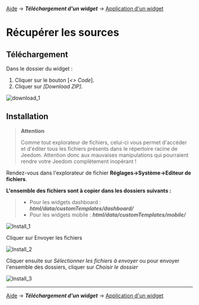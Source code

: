 <a href="../">Aide</a> → ***Téléchargement d'un widget*** → <a href="./application">Application d'un widget</a>

# Récupérer les sources

## Téléchargement

Dans le dossier du widget :

  1. Cliquer sur le bouton [<i>&lt;&gt; Code</i>].
  2. Cliquer sur <i>[Download ZIP]</i>.

<img src="{{site.url}}/documentation/{{site.help}}/{{site.img}}/download_1.png" alt="download_1" />

## Installation

> **<i class="fas fa-exclamation-circle "></i> Attention**
>
> Comme tout explorateur de fichiers, celui-ci vous permet d'accéder et d'éditer tous les fichiers présents dans le répertoire racine de Jeedom.
> Attention donc aux mauvaises manipulations qui pourraient rendre votre Jeedom complètement inopérant !

Rendez-vous dans l'explorateur de fichier **Réglages→Système→Editeur de fichiers**.

**L'ensemble des fichiers sont à copier dans les dossiers suivants :**

> - Pour les widgets dashboard : <i><b>html/data/customTemplates/dashboard/</b></i>
> - Pour les widgets mobile : <i><b>html/data/customTemplates/mobile/</b></i>

<img src="{{site.url}}/documentation/{{site.help}}/{{site.img}}/install_1.png" alt="Install_1" />

Cliquer sur Envoyer les fichiers

<img src="{{site.url}}/documentation/{{site.help}}/{{site.img}}/install_2.png" alt="Install_2" />

Cliquer ensuite sur <i>Sélectionner les fichiers à envoyer</i> ou pour envoyer l'ensemble des dossiers, cliquer sur <i>Choisir le dossier</i>

<img src="{{site.url}}/documentation/{{site.help}}/{{site.img}}/install_3.png" alt="Install_3" />

<hr />

<a href="../">Aide</a> → ***Téléchargement d'un widget*** → <a href="./application">Application d'un widget</a>